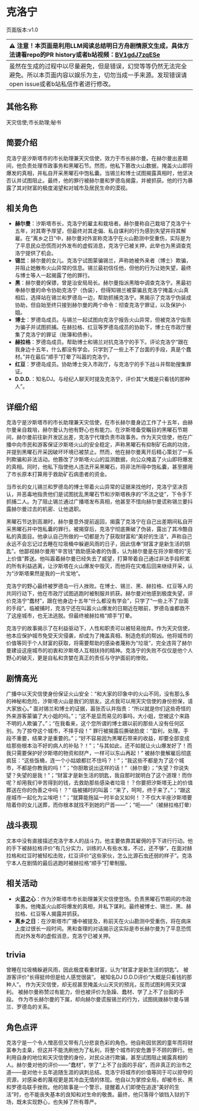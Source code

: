 # 克洛宁
页面版本:v1.0
 

| :warning: 注意！本页面是利用LLM阅读总结明日方舟剧情原文生成，具体方法请看repo的PR history或者b站视频：[BV1gdJ7zqESe](https://www.bilibili.com/video/BV1gdJ7zqESe/)         |
|:----------------------------|
| 虽然在生成的过程中以尽量避免，但是错误，幻觉等等仍然无法完全避免。所以本页面内容以娱乐为主，切勿当成一手来源。发现错误请open issue或者b站私信作者进行修改。|



## 其他名称
天灾信使;市长助理;秘书
## 简要介绍
克洛宁是汐斯塔市的市长助理兼天灾信使，效力于市长赫尔曼。在赫尔曼出差期间，他负责处理市政事务和黑曜石节。然而，他私下篡改火山数据，掩盖火山即将爆发的真相，并私自开采黑曜石中饱私囊。当锡兰和博士试图揭露真相时，他坚决否认并试图阻止。最终，他的罪行被赫尔曼和罗德岛揭露，并被抓获。他的行为暴露了其对财富的极度渴望和对城市及居民生命的漠视。
## 相关角色
-   **赫尔曼**：汐斯塔市长，克洛宁的雇主和栽培者。赫尔曼称自己栽培了克洛宁十五年，对其寄予厚望，但最终对其走偏、私自谋利的行为感到失望并将其解雇。在“离乡之日”中，赫尔曼对外宣称克洛宁在火山勘测中受重伤，实际是为了平息民众恐慌而对外发布的虚假消息，克洛宁已被关押，此举也为黑调查克洛宁提供了机会。
-   **锡兰**：赫尔曼的女儿。克洛宁试图蒙骗锡兰，声称她被外来者（博士）欺骗，并阻止她散布火山异常的信息。锡兰最初信任他，但他的行为让她失望，最终与博士等人一起揭露了他的罪行。
-   **黑**：赫尔曼的保镖，曾是治安局局长。赫尔曼指派黑暗中调查克洛宁。黑最初奉赫尔曼的命令协助克洛宁（伪装），但得知锡兰被蒙骗且克洛宁掩盖火山真相后，选择站在锡兰和罗德岛一边，帮助抓捕克洛宁。黑揭示了克洛宁伪装成协助，但自始至终只接到赫尔曼的两个命令：彻查克洛宁罪证，以及保护小姐。
-   **博士**：罗德岛成员。与锡兰一起试图向克洛宁报告火山异常，但被克洛宁指责为骗子并试图抓捕。在赫拉格、红豆等罗德岛成员的协助下，博士在市政厅搜集了克洛宁的罪证（账簿和债券）。
-   **赫拉格**：罗德岛成员。帮助博士和锡兰对抗克洛宁的手下。评论克洛宁“跟在我身边十五年，什么都没有学会。只学到了一些上不了台面的手段，真是个蠢材。”并在最后“顺手”打晕了叫嚣的克洛宁。
-   **红豆**：罗德岛成员。协助博士突入市政厅，与克洛宁的手下战斗并帮助搜集罪证。
-   **D.D.D.**：知名DJ。与经纪人聊天时提及克洛宁，评价其“大概是只看钱的那种人”。
## 详细介绍
克洛宁是汐斯塔市的市长助理兼天灾信使，在市长赫尔曼身边工作了十五年，由赫尔曼亲自栽培，赫尔曼认为他有野心也有能力。在汐斯塔备受瞩目的黑曜石节期间，赫尔曼前往新开发区出差，克洛宁代理负责市政事务。作为天灾信使，他在广播中向市民和游客保证汐斯塔火山的安全稳定，声称黑曜石有抑制矿石病的功效，并提到黑曜石开采因破坏环境已被禁止。然而，他在赫尔曼离开后精心策划了一系列欺骗和非法活动。他篡改了汐斯塔火山的监测数据，向公众掩盖了火山即将爆发的真相。同时，他私下指使他人违法开采黑曜石，将非法所得中饱私囊，甚至挪用了市长原本打算用于救助矿石病患者的资金。

当市长的女儿锡兰和罗德岛的博士带着火山异常的证据来找他时，克洛宁坚决否认，并恶毒地指责他们是试图扰乱黑曜石节和汐斯塔秩序的“不法之徒”，下令手下抓捕二人。为了阻止锡兰通过广播塔发布真相，他甚至不惜向赫尔曼谎称锡兰要抖露赫尔曼过去的机密、让他退职。

黑曜石节达到高潮时，赫尔曼意外提前返回，揭露了克洛宁在自己出差期间私自开采黑曜石并中饱私囊的罪行。被揭穿后，克洛宁彻底撕破了伪装，露出了其冷酷自私的真面目。他承认自己所做的一切都是为了获取财富和“美好的生活”，声称自己永远不会忘记过去睡在垃圾桶中躲避风雨的日子，因此信奉“财富才是新生活的钥匙”。他鄙视赫尔曼用“辛苦钱”救助感染者的伪善，认为赫尔曼是在将汐斯塔的“无上价值”葬送。他叫嚣着赫尔曼已经失去了威望，打算带着自己通过非法手段积累的所有利益逃离，让汐斯塔在火山爆发中毁灭，而他将在灾难后回来继续开采，认为“汐斯塔果然是我的一片宝地”。

克洛宁的野心最终被罗德岛一行人挫败。在博士、锡兰、黑、赫拉格、红豆等人的共同行动下，他在市政厅试图逃跑时被制服并抓获。赫尔曼对他感到极度失望，评价克洛宁“蠢材”，跟在他身边十五年“什么都没有学会”，只学了“一些上不了台面的手段”。临被捕时，克洛宁还在叫嚣火山爆发的日期近在眼前，罗德岛谁都救不了这座城市，也无法逃脱。但最终被赫拉格“顺手”打晕。

克洛宁的故事揭示了在利益驱动下，人性和职责可以被轻易抛弃。作为天灾信使，他本应保护城市免受天灾侵袭，却成为了掩盖真相、制造危机的帮凶。他将城市的价值等同于个人财富的获取，将需要帮助的感染者蔑称为“垃圾”，完全违背了赫尔曼建设这座城市的初衷和汐斯塔人互相扶持的精神。克洛宁的失败不仅仅是他个人野心的破灭，更是自私和贪婪在真正的责任与守护面前的惨败。
## 剧情高光
广播中以天灾信使身份保证火山安全：“和大家的印象中的火山不同，没有那么多的神秘和危险，汐斯塔火山是我们的朋友。这点我可以用天灾信使的身份担保，请大家放心。”
面对锡兰和博士的证据，嚣张否认并指责：“所以就是你们这些奇怪的外来游客蒙骗了大小姐的吗。”；“这不是显而易见的事吗，大小姐，您被这个来路不明的人欺骗了。”；“在我看来，这个您所谓的博士跟以前的那些人没有任何区别。为了掠夺这个城市，不择手段！”
罪行被揭露后撕破脸皮：“盈利，处理。手段不重要，结果才是重要的。”；“好不容易因为黑曜石带来的收益，却要全部变成给那些根本治不好的病人的补贴？！”；“与其如此，还不如就让火山爆发好了！而我只需要保护好汐斯塔的物资和财产，一样可以东山再起！”
被赫尔曼解雇后彻底疯狂：“这些饭桶，连一个小姑娘都拦不住吗？！”；“我这些不都是为了这个城市，不都是你教我的吗！”；“你胆敢说出这样的话！”（赫尔曼）；“失望？你说失望？失望的是我！”；“财富才是新生活的钥匙，我自那时就明白了这个道理！而你呢？却用我们辛苦得到的钱，去救助那些感染者垃圾！？你要把汐斯塔无上的价值葬送在你的伪善之中吗！？”
临被捕时的叫嚣：“来了，呵呵，终于来了。”；“跟这座城市一起化为尘埃吧！”；“就算能拖延一时半会又如何！？不仅大半座汐斯塔要陪着你的女儿送葬，而你根本就找不到她的尸首——”；“呃——”（被赫拉格打晕）
## 战斗表现
文本中没有直接描述克洛宁本人的战斗力。他主要依靠其雇佣的手下进行行动。他的手下被赫拉格评价“有几分实力，训练的人有些水准，不过，还不够”，在面对赫拉格和红豆时被轻松击败，红豆评价“这些家伙，怎么比源石虫还弱的样子”。克洛宁本人在剧情的最后逃跑时被赫拉格“顺手”打晕制服。
## 相关活动
-   **火蓝之心**：作为汐斯塔市市长助理兼天灾信使登场。负责黑曜石节期间的市政事务。他掩盖火山即将爆发的真相，并私下谋利。最终被博士、锡兰、黑、赫拉格、红豆等人揭露并抓获。
-   **离乡之日**：在汐斯塔市广播中被提及，称前天在火山勘测中受重伤，将在病床上度过很长一段时间。黑和查理的对话揭示这实际是市长赫尔曼为了平息恐慌而对外发布的虚假消息，克洛宁已被关押。
## trivia
曾睡在垃圾桶躲避风雨，因此极度看重财富，认为“财富才是新生活的钥匙”。
被游客评价“长得挺帅但是给人感觉很装”。
被知名DJ D.D.D评价“大概是只看钱的那种人”。
作为天灾信使，却无视甚至掩盖火山天灾的预兆，反而试图利用天灾谋利。
被赫尔曼称赞过有能力，但也被评价为急躁、蠢材、学了上不了台面的手段。
作为市长赫尔曼的下属，却向赫尔曼谎报锡兰的行为，试图挑拨赫尔曼与锡兰、罗德岛的关系。
## 角色点评
克洛宁是一个令人憎恶但又带有几分悲哀色彩的角色。他自称因贫困的童年而将财富奉为圭臬，但这并不能洗刷他为了私利，将整个城市的安危置于不顾的罪行。他利用自身的地位和天灾信使的身份，对民众进行欺骗，甚至试图阻止揭露真相的人。赫尔曼对他的评价——“蠢材”，学了“上不了台面的手段”，而非真正的治市之道——是对他十五年追随生涯的讽刺总结。克洛宁将城市的价值等同于可以掠夺的资源，对感染者的蔑视更是其冷血无情的体现。他自以为掌控全局，却被市长、黑和罗德岛联手挫败。他的故事是一个警示，提醒着人们即使在追逐“美好的生活”时，也不能丧失基本的良知和对生命的敬畏。最终，他只落得个锒铛入狱的下场，既未实现野心，也失掉了所有尊严。